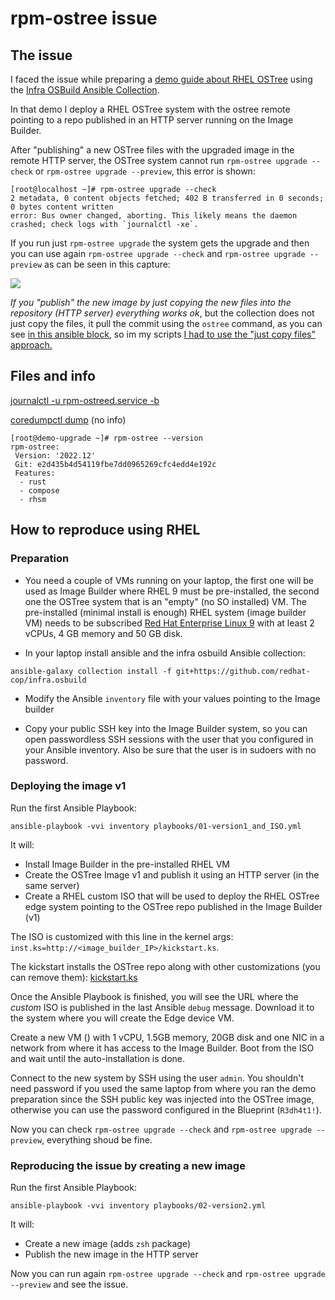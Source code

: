 # rpm-ostree issue

## The issue 

I faced the issue while preparing a [demo guide about RHEL OSTree](https://github.com/luisarizmendi/edge-demos/tree/main/demos/upgrade-and-rollback) using the [Infra OSBuild Ansible Collection](https://github.com/redhat-cop/infra.osbuild).

In that demo I deploy a RHEL OSTree system with the ostree remote pointing to a repo published in an HTTP server running on the Image Builder.

After "publishing" a new OSTree files with the upgraded image in the remote HTTP server, the OSTree system cannot run `rpm-ostree upgrade --check` or `rpm-ostree upgrade --preview`, this error is shown:

```
[root@localhost ~]# rpm-ostree upgrade --check
2 metadata, 0 content objects fetched; 402 B transferred in 0 seconds; 0 bytes content written
error: Bus owner changed, aborting. This likely means the daemon crashed; check logs with `journalctl -xe`.
```

If you run just `rpm-ostree upgrade` the system gets the upgrade and then you can use again `rpm-ostree upgrade --check` and `rpm-ostree upgrade --preview` as can be seen in this capture:



![](files/rpm-ostree%20check%20issue.gif)




*If you "publish" the new image by just copying the new files into the repository (HTTP server) everything works ok*, but the collection does not just copy the files, it pull the commit using the `ostree` command, as you can see [in this ansible block](https://github.com/redhat-cop/infra.osbuild/blob/main/roles/builder/tasks/main.yml#L84), so im my scripts [I had to use the "just copy files" approach.](https://github.com/luisarizmendi/edge-demos/blob/main/common/playbooks/publish-image.yml)
 

## Files and info

[journalctl -u rpm-ostreed.service -b](files/journalctl)

[coredumpctl dump](files/coredumpctl) (no info)

```
[root@demo-upgrade ~]# rpm-ostree --version
rpm-ostree:
 Version: '2022.12'
 Git: e2d435b4d54119fbe7dd0965269cfc4edd4e192c
 Features:
  - rust
  - compose
  - rhsm
```

## How to reproduce using RHEL

### Preparation

* You need a couple of VMs running on your laptop, the first one will be used as Image Builder where RHEL 9 must be pre-installed, the second one the OSTree system that is an "empty" (no SO installed) VM. The pre-installed (minimal install is enough) RHEL system (image builder VM) needs to be subscribed [Red Hat Enterprise Linux 9](https://access.redhat.com/downloads/content/479/ver=/rhel---9/9.1/x86_64/product-software) with at least 2 vCPUs, 4 GB memory and 50 GB disk.

* In your laptop install ansible and the infra osbuild Ansible collection:

```
ansible-galaxy collection install -f git+https://github.com/redhat-cop/infra.osbuild
```

* Modify the Ansible `inventory` file with your values pointing to the Image builder

* Copy your public SSH key into the Image Builder system, so you can open passwordless SSH sessions with the user that you configured in your Ansible inventory. Also be sure that the user is in sudoers with no password.


### Deploying the image v1

Run the first Ansible Playbook:

```
ansible-playbook -vvi inventory playbooks/01-version1_and_ISO.yml
```

It will:
* Install Image Builder in the pre-installed RHEL VM
* Create the OSTree Image v1 and publish it using an HTTP server (in the same server)
* Create a RHEL custom ISO that will be used to deploy the RHEL OSTree edge system pointing to the OSTree repo published in the Image Builder (v1)

The ISO is customized with this line in the kernel args: `inst.ks=http://<image_builder_IP>/kickstart.ks`.

The kickstart installs the OSTree repo along with other customizations (you can remove them): [kickstart.ks](templates/kickstart_demo-upgrade.j2)


Once the Ansible Playbook is finished, you will see the URL where the *custom* ISO is published in the last Ansible `debug` message. Download it to the system where you will create the Edge device VM.

Create a new VM () with 1 vCPU, 1.5GB memory, 20GB disk and one NIC in a network from where it has access to the Image Builder. Boot from the ISO and wait until the auto-installation is done.

Connect to the new system by SSH using the user `admin`. You shouldn't need password if you used the same laptop from where you ran the demo preparation since the SSH public key was injected into the OSTree image, otherwise you can use the password configured in the Blueprint (`R3dh4t1!`).


Now you can check `rpm-ostree upgrade --check` and `rpm-ostree upgrade --preview`, everything shoud be fine.


### Reproducing the issue by creating a new image

Run the first Ansible Playbook:

```
ansible-playbook -vvi inventory playbooks/02-version2.yml
```

It will:
* Create a new image (adds `zsh` package)
* Publish the new image in the HTTP server


Now you can run again `rpm-ostree upgrade --check` and `rpm-ostree upgrade --preview` and see the issue.

